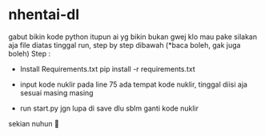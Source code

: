 # nhentai-dl
gabut bikin kode python itupun ai yg bikin bukan gwej
klo mau pake silakan aja
file diatas tinggal run, step by step dibawah (*baca boleh, gak juga boleh)
Step :
- Install Requirements.txt
 pip install -r requirements.txt

- input kode nuklir
pada line 75 ada tempat kode nuklir, tinggal diisi aja sesuai masing masing

- run start.py
jgn lupa di save dlu sblm ganti kode nuklir

sekian nuhun 🙏   
